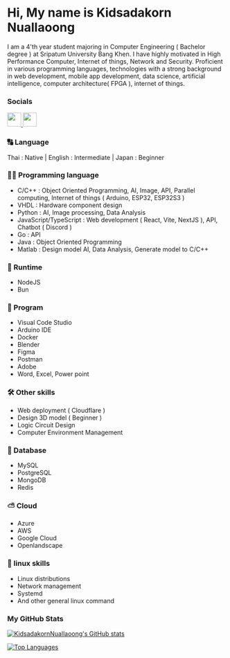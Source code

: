 # Hi, My name is Kidsadakorn Nuallaoong

  I am a 4'th year student majoring in Computer Engineering ( Bachelor degree ) at Sripatum University Bang Khen. I have highly motivated in High Performance Computer, Internet of things, Network and Security. Proficient in various programming languages, technologies with a strong background in web development, mobile app development, data science, artificial intelligence, computer architecture( FPGA ), internet of things.

### Socials

<p align="left"> <a href="https://www.github.com/KidsadakornNuallaoong" target="_blank" rel="noreferrer"> <picture> <source media="(prefers-color-scheme: dark)" srcset="https://raw.githubusercontent.com/danielcranney/readme-generator/main/public/icons/socials/github-dark.svg" /> <source media="(prefers-color-scheme: light)" srcset="https://raw.githubusercontent.com/danielcranney/readme-generator/main/public/icons/socials/github.svg" /> <img src="https://raw.githubusercontent.com/danielcranney/readme-generator/main/public/icons/socials/github.svg" width="32" height="32" /> </picture> </a> <a href="https://www.linkedin.com/in/kidsadakorn-nuallaoong-623b05270/" target="_blank" rel="noreferrer"> <picture> <source media="(prefers-color-scheme: dark)" srcset="https://raw.githubusercontent.com/danielcranney/readme-generator/main/public/icons/socials/linkedin-dark.svg" /> <source media="(prefers-color-scheme: light)" srcset="https://raw.githubusercontent.com/danielcranney/readme-generator/main/public/icons/socials/linkedin.svg" /> <img src="https://raw.githubusercontent.com/danielcranney/readme-generator/main/public/icons/socials/linkedin.svg" width="32" height="32" /> </picture> </a></p>

### 🔠 Language

Thai : Native | English : Intermediate | Japan : Beginner

### 🧑‍💻 Programming language

- C/C++ : Object Oriented Programming, AI, Image, API, Parallel computing, Internet of things ( Arduino, ESP32, ESP32S3 )
- VHDL : Hardware component design
- Python : AI, Image processing, Data Analysis
- JavaScript/TypeScript : Web development ( React, Vite, NextJS ), API, Chatbot ( Discord )
- Go : API
- Java : Object Oriented Programming
- Matlab : Design model AI, Data Analysis, Generate model to C/C++

### 📔 Runtime
- NodeJS
- Bun

### 👾 Program

- Visual Code Studio
- Arduino IDE
- Docker
- Blender
- Figma
- Postman
- Adobe
- Word, Excel, Power point

### 🛠️ Other skills

- Web deployment ( Cloudflare )
- Design 3D model ( Beginner )
- Logic Circuit Design
- Computer Environment Management

### 💾 Database

- MySQL
- PostgreSQL
- MongoDB
- Redis

### ⛅ Cloud

- Azure
- AWS
- Google Cloud
- Openlandscape

### 🐧 linux skills

- Linux distributions
- Network management
- Systemd
- And other general linux command

### My GitHub Stats

<a href="https://github.com/KidsadakornNuallaoong"><img src="https://github-readme-stats.vercel.app/api?username=KidsadakornNuallaoong&show_icons=true&hide=&count_private=true&theme=radical&hide_border=true&show_icons=true" alt="KidsadakornNuallaoong's GitHub stats" /></a>

<a href="https://github.com/KidsadakornNuallaoong" align="left"><img src="https://github-readme-stats.vercel.app/api/top-langs/?username=KidsadakornNuallaoong&langs_count=20&theme=radical&hide_border=true&include_all_ccommits=true&count_private=true&layout=compact" alt="Top Languages" /></a>
